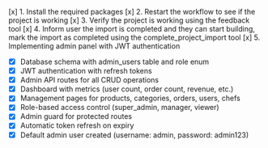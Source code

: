 [x] 1. Install the required packages
[x] 2. Restart the workflow to see if the project is working
[x] 3. Verify the project is working using the feedback tool
[x] 4. Inform user the import is completed and they can start building, mark the import as completed using the complete_project_import tool
[x] 5. Implementing admin panel with JWT authentication
  - [x] Database schema with admin_users table and role enum
  - [x] JWT authentication with refresh tokens
  - [x] Admin API routes for all CRUD operations
  - [x] Dashboard with metrics (user count, order count, revenue, etc.)
  - [x] Management pages for products, categories, orders, users, chefs
  - [x] Role-based access control (super_admin, manager, viewer)
  - [x] Admin guard for protected routes
  - [x] Automatic token refresh on expiry
  - [x] Default admin user created (username: admin, password: admin123)